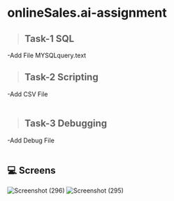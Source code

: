# onlineSales.ai-assignment
> ## Task-1 SQL
-Add File MYSQLquery.text <br/>


> ## Task-2 Scripting
-Add CSV File <br/>
<br/>
> ## Task-3 Debugging
-Add Debug File <br/>
<br/>

## 💻 Screens
![Screenshot (296)](https://github.com/ajaykumar2pp/onlineSales.ai-assignment/assets/102378038/a6a667f6-0f93-4ca0-8be4-48b2982d3d59)
![Screenshot (295)](https://github.com/ajaykumar2pp/onlineSales.ai-assignment/assets/102378038/edcaf8c5-d16c-4d91-a0fd-99bd597885f5)
